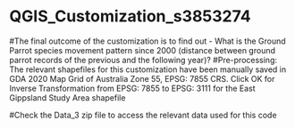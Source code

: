 # QGIS_Customization_s3853274
 
#The final outcome of the customization is to find out - What is the Ground Parrot species movement pattern since 2000 (distance between ground parrot records of the previous and the following year)? 
#Pre-processing: The relevant shapefiles for this customization have been manually saved in GDA 2020 Map Grid of Australia Zone 55, EPSG: 7855 CRS. Click OK for Inverse Transformation from EPSG: 7855 to EPSG: 3111 for the East Gippsland Study Area shapefile

#Check the Data_3 zip file to access the relevant data used for this code
